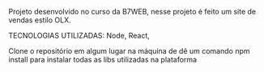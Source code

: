 Projeto desenvolvido no curso da B7WEB, nesse projeto é feito um site de vendas estilo OLX.

TECNOLOGIAS UTILIZADAS:
Node, React, 

Clone o repositório em algum lugar na máquina de dê um comando npm install para instalar todas as libs utilizadas na plataforma
